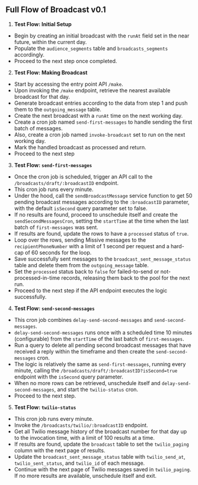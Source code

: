## Full Flow of Broadcast v0.1

1. **Test Flow: Initial Setup**

- Begin by creating an initial broadcast with the `runAt` field set in the near
  future, within the current day.
- Populate the `audience_segments` table and `broadcasts_segments` accordingly.
- Proceed to the next step once completed.

2. **Test Flow: Making Broadcast**

- Start by accessing the entry point API `/make`.
- Upon invoking the `/make` endpoint, retrieve the nearest available broadcast
  for that day.
- Generate broadcast entries according to the data from step 1 and push them to
  the `outgoing_message` table.
- Create the next broadcast with a `runAt` time on the next working day.
- Create a cron job named `send-first-messages` to handle sending the first
  batch of messages.
- Also, create a cron job named `invoke-broadcast` set to run on the next
  working day.
- Mark the handled broadcast as processed and return.
- Proceed to the next step

3. **Test Flow: `send-first-messages`**

- Once the cron job is scheduled, trigger an API call to the
  `/broadcasts/draft/:broadcastID` endpoint.
- This cron job runs every minute.
- Under the hood, call the `sendBroadcastMessage` service function to get 50
  pending broadcast messages according to the `:broadcastID` parameter, with the
  default `isSecond` query parameter set to false.
- If no results are found, proceed to unschedule itself and create the
  `sendSecondMessagesCron`, setting the `startTime` at the time when the last
  batch of `first-messages` was sent.
- If results are found, update the rows to have a `processed` status of `true`.
- Loop over the rows, sending Missive messages to the `recipientPhoneNumber`
  with a limit of 1 second per request and a hard-cap of 60 seconds for the
  loop.
- Save successfully sent messages to the `broadcast_sent_message_status` table
  and delete them from the `outgoing_message` table.
- Set the `processed` status back to `false` for failed-to-send or
  not-processed-in-time records, releasing them back to the pool for the next
  run.
- Proceed to the next step if the API endpoint executes the logic successfully.

4. **Test Flow: `send-second-messages`**

- This cron job combines `delay-send-second-messages` and
  `send-second-messages`.
- `delay-send-second-messages` runs once with a scheduled time 10 minutes
  (configurable) from the `startTime` of the last batch of `first-messages`.
- Run a query to delete all pending second broadcast messages that have received
  a reply within the timeframe and then create the `send-second-messages` cron.
- The logic is relatively the same as `send-first-messages`, running every
  minute, calling the `/broadcasts/draft/:broadcastID?isSecond=true` endpoint
  with the `isSecond` query parameter.
- When no more rows can be retrieved, unschedule itself and
  `delay-send-second-messages`, and start the `twilio-status` cron.
- Proceed to the next step.

5. **Test Flow: `twilio-status`**

- This cron job runs every minute.
- Invoke the `/broadcasts/twilio/:broadcastID` endpoint.
- Get all Twilio message history of the broadcast number for that day up to the
  invocation time, with a limit of 100 results at a time.
- If results are found, update the `broadcast` table to set the `twilio_paging`
  column with the next page of results.
- Update the `broadcast_sent_message_status` table with `twilio_send_at`,
  `twilio_sent_status`, and `twilio_id` of each message.
- Continue with the next page of Twilio messages saved in `twilio_paging`. If no
  more results are available, unschedule itself and exit.
